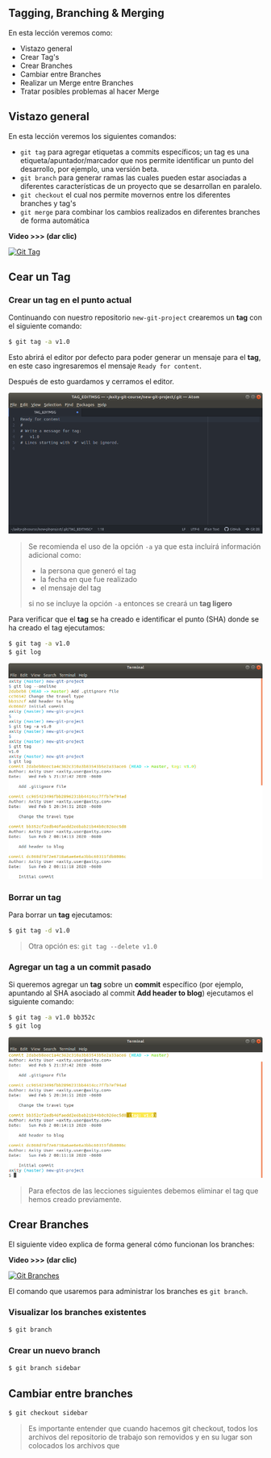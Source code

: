 ## Tagging, Branching & Merging

En esta lección veremos como:

 - Vistazo general
 - Crear Tag's
 - Crear Branches
 - Cambiar entre Branches
 - Realizar un Merge entre Branches
 - Tratar posibles problemas al hacer Merge

## Vistazo general
En esta lección veremos los siguientes comandos:
 - `git tag` para agregar etiquetas a commits específicos; un tag es una etiqueta/apuntador/marcador que nos permite identificar un punto del desarrollo, por ejemplo, una versión beta. 
 - `git branch` para generar ramas las cuales pueden estar asociadas a diferentes características de un proyecto que se desarrollan en paralelo.
 - `git checkout` el cual nos permite movernos entre los diferentes  branches y tag's
 - `git merge` para combinar los cambios realizados en diferentes branches de forma automática

**Video >>> (dar clic)**

[![Git Tag](http://img.youtube.com/vi/D4VdXT72ASE/0.jpg)](http://www.youtube.com/watch?v=D4VdXT72ASE "Git Tag")

## Cear un Tag

### Crear un tag en el punto actual

Continuando con nuestro repositorio `new-git-project` crearemos un **tag** con el siguiente comando:

```bash
$ git tag -a v1.0
```
Esto abrirá el editor por defecto para poder generar un mensaje para el **tag**, en este caso ingresaremos el mensaje `Ready for content`.

Después de esto guardamos y cerramos el editor.

![img_07_git_tag_atom](images/img_07_git_tag_atom.png)

> Se recomienda el uso de la opción `-a` ya que esta incluirá información adicional como:
> 
> - la persona que generó el tag
> - la fecha en que fue realizado
> - el mensaje del tag
>
> si no se incluye la opción `-a` entonces se creará un **tag ligero**

Para verificar que el **tag** se ha creado e identificar el punto (SHA) donde se ha creado el tag ejecutamos:
```bash
$ git tag -a v1.0
$ git log
```

![img_07_git_tag_log](images/img_07_git_tag_log.png)

### Borrar un tag

Para borrar un **tag** ejecutamos:
```bash
$ git tag -d v1.0
```
> Otra opción es: `git tag --delete v1.0`

### Agregar un tag a un commit pasado

Si queremos agregar un **tag** sobre un **commit** específico (por ejemplo, apuntando al SHA asociado al commit **Add header to blog**) ejecutamos el siguiente comando:
```bash
$ git tag -a v1.0 bb352c
$ git log
```

![img_07_git_tag_commit](images/img_07_git_tag_commit.png)

> Para efectos de las lecciones siguientes debemos eliminar el tag que hemos creado previamente.

## Crear Branches
El siguiente video explica de forma general cómo funcionan los branches:

**Video >>> (dar clic)**

[![Git Branches](http://img.youtube.com/vi/ywcOC6CLG4s/0.jpg)](http://www.youtube.com/watch?v=ywcOC6CLG4s "Git Branches")

El comando que usaremos para administrar los branches es `git branch`.

### Visualizar los branches existentes
```bash
$ git branch
```

### Crear un nuevo branch
```bash
$ git branch sidebar
```

## Cambiar entre branches
```bash
$ git checkout sidebar
```
> Es importante entender que cuando hacemos git checkout, todos los archivos del repositorio de trabajo son removidos y en su lugar son colocados los archivos que 

<!--stackedit_data:
eyJoaXN0b3J5IjpbLTE3NjA5Njk3NzYsLTQ4MTA5MjkwMCwxMD
c2MTM2NzQ5LDUyMDIwNjY2MCwtMTQxOTQ1Nzc4OCwxODQ3NDY5
ODYxLC00MzA3MjUwMSwyODY2ODQxOTQsLTE2NjA4MzA5MjUsLT
E5MzA1MDI0OCwtMTgxMTIxODU5OSwxODI1NTAzMTc1XX0=
-->